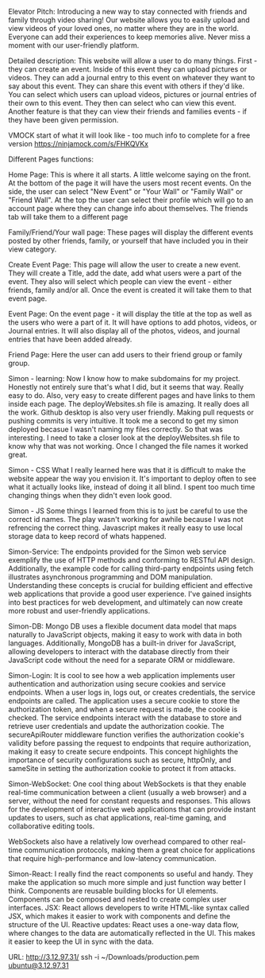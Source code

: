 Elevator Pitch: Introducing a new way to stay connected with friends and family through video sharing! Our website allows you to easily upload and view videos of your loved ones, no matter where they are in the world. Everyone can add their experiences to keep memories alive. Never miss a moment with our user-friendly platform.

Detailed description: This website will allow a user to do many things. First - they can create an event. Inside of this event they can upload pictures or videos. They can add a journal entry to this event on whatever they want to say about this event. They can share this event with others if they'd like. You can select which users can upload videos, pictures or journal entries of their own to this event. They then can select who can view this event. Another feature is that they can view their friends and families events - if they have been given permission. 

VMOCK start of what it will look like - too much info to complete for a free version
https://ninjamock.com/s/FHKQVKx

Different Pages functions:

Home Page: This is where it all starts. A little welcome saying on the front. At the bottom of the page it will have the users most recent events. On the side, the user can select "New Event" or "Your Wall" or "Family Wall" or "Friend Wall". At the top the user can select their profile which will go to an account page where they can change info about themselves. The friends tab will take them to a different page

Family/Friend/Your wall page:
These pages will display the different events posted by other friends, family, or yourself that have included you in their view category.

Create Event Page:
This page will allow the user to create a new event. They will create a Title, add the date, add what users were a part of the event. They also will select which people can view the event - either friends, family and/or all. Once the event is created it will take them to that event page.

Event Page:
On the event page - it will display the title at the top as well as the users who were a part of it. It will have options to add photos, videos, or Journal entries. It will also display all of the photos, videos, and journal entries that have been added already.

Friend Page: 
Here the user can add users to their friend group or family group. 




Simon - learning:
Now I know how to make subdomains for my project. Honestly not entirely sure that's what I did, but it seems that way. Really easy to do. Also, very easy to create different pages and have links to them inside each page. The deployWebsites.sh file is amazing. It really does all the work. Github desktop is also very user friendly. Making pull requests or pushing commits is very intuitive. It took me a second to get my simon deployed becasue I wasn't naming my files correctly. So that was interesting. I need to take a closer look at the deployWebsites.sh file to know why that was not working. Once I changed the file names it worked great.



Simon - CSS
What I really learned here was that it is difficult to make the website appear the way you envision it. It's important to deploy often to see what it actually looks like, instead of doing it all blind. I spent too much time changing things when they didn't even look good.

Simon - JS
Some things I learned from this is to just be careful to use the correct id names. The play wasn't working for awhile because I was not refrencing the correct thing. Javascript makes it really easy to use local storage data to keep record of whats happened.

Simon-Service:
The endpoints provided for the Simon web service exemplify the use of HTTP methods and conforming to RESTful API design. Additionally, the example code for calling third-party endpoints using fetch illustrates asynchronous programming and DOM manipulation. Understanding these concepts is crucial for building efficient and effective web applications that provide a good user experience. I've gained insights into best practices for web development, and ultimately can now create more robust and user-friendly applications.

Simon-DB:
Mongo DB uses a flexible document data model that maps naturally to JavaScript objects, making it easy to work with data in both languages. Additionally, MongoDB has a built-in driver for JavaScript, allowing developers to interact with the database directly from their JavaScript code without the need for a separate ORM or middleware.

Simon-Login:
It is cool to see how a web application implements user authentication and authorization using secure cookies and service endpoints. When a user logs in, logs out, or creates credentials, the service endpoints are called. The application uses a secure cookie to store the authorization token, and when a secure request is made, the cookie is checked. The service endpoints interact with the database to store and retrieve user credentials and update the authorization cookie. The secureApiRouter middleware function verifies the authorization cookie's validity before passing the request to endpoints that require authorization, making it easy to create secure endpoints. This concept highlights the importance of security configurations such as secure, httpOnly, and sameSite in setting the authorization cookie to protect it from attacks.


Simon-WebSocket:
One cool thing about WebSockets is that they enable real-time communication between a client (usually a web browser) and a server, without the need for constant requests and responses. This allows for the development of interactive web applications that can provide instant updates to users, such as chat applications, real-time gaming, and collaborative editing tools.

WebSockets also have a relatively low overhead compared to other real-time communication protocols, making them a great choice for applications that require high-performance and low-latency communication.

Simon-React: 
I really find the react components so useful and handy. They make the application so much more simple and just function way better I think. Components are reusable building blocks for UI elements. Components can be composed and nested to create complex user interfaces. JSX: React allows developers to write HTML-like syntax called JSX, which makes it easier to work with components and define the structure of the UI. Reactive updates: React uses a one-way data flow, where changes to the data are automatically reflected in the UI. This makes it easier to keep the UI in sync with the data.

URL: http://3.12.97.31/
ssh -i ~/Downloads/production.pem ubuntu@3.12.97.31
